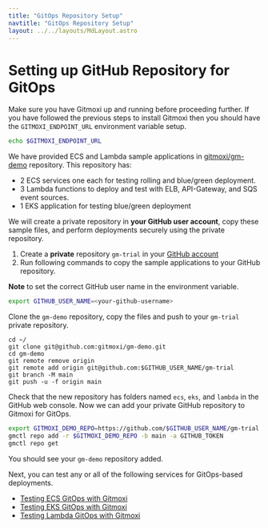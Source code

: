 ```yaml
---
title: "GitOps Repository Setup"
navtitle: "GitOps Repository Setup"
layout: ../../layouts/MdLayout.astro
---
```


# Setting up GitHub Repository for GitOps
Make sure you have Gitmoxi up and running before proceeding further. If you have followed the previous steps to install Gitmoxi then you should have the `GITMOXI_ENDPOINT_URL` environment variable setup.

```bash
echo $GITMOXI_ENDPOINT_URL
```

We have provided ECS and Lambda sample applications in [gitmoxi/gm-demo](https://github.com/gitmoxi/gm-demo) repository. This repository has:

* 2 ECS services one each for testing rolling and blue/green deployment. 
* 3 Lambda functions to deploy and test with ELB, API-Gateway, and SQS event sources. 
* 1 EKS application for testing blue/green deployment 

We will create a private repository in **your GitHub user account**, copy these sample files, and perform deployments securely using the private repository.

1. Create a **private** repository `gm-trial` in your <a href="https://github.com/new" target="_blank">GitHub account</a>
2. Run following commands to copy the sample applications to your GitHub repository. 

**Note** to set the correct GitHub user name in the environment variable.

```bash
export GITHUB_USER_NAME=<your-github-username>
```
Clone the `gm-demo` repository, copy the files and push to your `gm-trial` private repository.
```
cd ~/
git clone git@github.com:gitmoxi/gm-demo.git
cd gm-demo
git remote remove origin
git remote add origin git@github.com:$GITHUB_USER_NAME/gm-trial
git branch -M main
git push -u -f origin main
```
Check that the new repository has folders named `ecs`, `eks`, and `lambda` in the GitHub web console. Now we can add your private GitHub repository to Gitmoxi for GitOps.

```bash
export GITMOXI_DEMO_REPO=https://github.com/$GITHUB_USER_NAME/gm-trial
gmctl repo add -r $GITMOXI_DEMO_REPO -b main -a GITHUB_TOKEN
gmctl repo get
```
You should see your `gm-demo` repository added. 

Next, you can test any or all of the following services for GitOps-based deployments.
* [Testing ECS GitOps with Gitmoxi](./getting_started_ecs)
* [Testing EKS GitOps with Gitmoxi](./getting_started_k8s)
* [Testing Lambda GitOps with Gitmoxi](./getting_started_lambda)